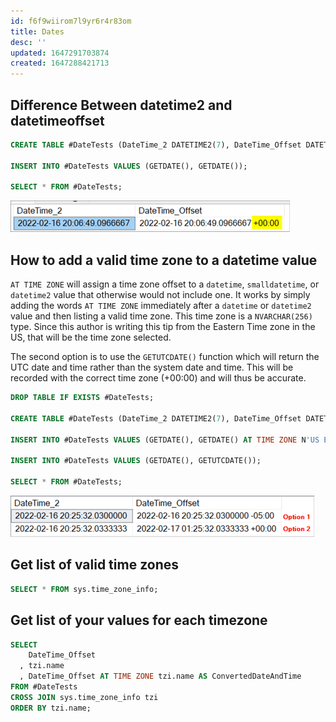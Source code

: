 ```yaml
---
id: f6f9wiirom7l9yr6r4r83om
title: Dates
desc: ''
updated: 1647291703874
created: 1647288421713
---
```


## Difference Between datetime2 and datetimeoffset

```sql
CREATE TABLE #DateTests (DateTime_2 DATETIME2(7), DateTime_Offset DATETIMEOFFSET(7));

INSERT INTO #DateTests VALUES (GETDATE(), GETDATE());

SELECT * FROM #DateTests;
```

![offset](/assets/images/2022-03-14-13-07-29.png)

## How to add a valid time zone to a datetime value

`AT TIME ZONE` will assign a time zone offset to a `datetime`, `smalldatetime`, or `datetime2` value that otherwise would not include one.
It works by simply adding the words `AT TIME ZONE` immediately after a `datetime` or `datetime2` value and then listing a valid time zone.
This time zone is a `NVARCHAR(256)` type.
Since this author is writing this tip from the Eastern Time zone in the US, that will be the time zone selected.

The second option is to use the `GETUTCDATE()` function which will return the UTC date and time rather than the system date and time.
This will be recorded with the correct time zone (+00:00) and will thus be accurate.

```sql
DROP TABLE IF EXISTS #DateTests;

CREATE TABLE #DateTests (DateTime_2 DATETIME2(7), DateTime_Offset DATETIMEOFFSET(7));

INSERT INTO #DateTests VALUES (GETDATE(), GETDATE() AT TIME ZONE N'US Eastern Standard Time');

INSERT INTO #DateTests VALUES (GETDATE(), GETUTCDATE());

SELECT * FROM #DateTests;
```

![output](/assets/images/2022-03-14-13-10-04.png)

## Get list of valid time zones

```sql
SELECT * FROM sys.time_zone_info;
```

## Get list of your values for each timezone

```sql
SELECT
    DateTime_Offset
  , tzi.name
  , DateTime_Offset AT TIME ZONE tzi.name AS ConvertedDateAndTime
FROM #DateTests
CROSS JOIN sys.time_zone_info tzi
ORDER BY tzi.name;
```
